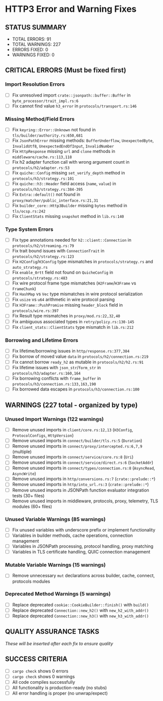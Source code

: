 # HTTP3 Error and Warning Fixes

## STATUS SUMMARY
- TOTAL ERRORS: 91
- TOTAL WARNINGS: 227
- ERRORS FIXED: 0
- WARNINGS FIXED: 0

## CRITICAL ERRORS (Must be fixed first)

### Import Resolution Errors
- [ ] Fix unresolved import `crate::jsonpath::buffer::Buffer` in `byte_processor/trait_impl.rs:6`
- [ ] Fix cannot find value `h3_error` in `protocols/transport.rs:146`

### Missing Method/Field Errors  
- [ ] Fix `keyring::Error::Unknown` not found in `tls/builder/authority.rs:650,681`
- [ ] Fix `JsonPathError` missing methods: `BufferUnderflow`, `UnexpectedByte`, `InvalidUtf8`, `UnexpectedEndOfInput`, `InvalidNumber`
- [ ] Fix `HttpResponse` missing `url` and `clone` methods in `middleware/cache.rs:113,118`
- [ ] Fix h2 adapter function call with wrong argument count in `protocols/h2/adapter.rs:53`
- [ ] Fix `quiche::Config` missing `set_verify_depth` method in `protocols/h3/strategy.rs:101`
- [ ] Fix `quiche::h3::Header` field access (`name`, `value`) in `protocols/h3/strategy.rs:384-395`
- [ ] Fix `Extra::default()` not found in `proxy/matcher/public_interface.rs:21,31`
- [ ] Fix `builder_core::Http3Builder` missing `bytes` method in `tls/ocsp.rs:242`
- [ ] Fix `ClientStats` missing `snapshot` method in `lib.rs:140`

### Type System Errors
- [ ] Fix type annotations needed for `h2::client::Connection` in `protocols/h2/streaming.rs:79`
- [ ] Fix trait bound issues with `ConnectionTrait` in `protocols/h2/strategy.rs:123`
- [ ] Fix `H2Config`/`H3Config` type mismatches in `protocols/strategy.rs` and `auto_strategy.rs`
- [ ] Fix `enable_0rtt` field not found on `QuicheConfig` in `protocols/strategy.rs:483`
- [ ] Fix wire protocol frame type mismatches (`H2Frame`/`H3Frame` vs `FrameChunk`)
- [ ] Fix `HashMap` vs `Vec` type mismatches in wire protocol serialization
- [ ] Fix `usize` vs `u64` arithmetic in wire protocol parsing
- [ ] Fix `H3Frame::PushPromise` missing `header_block` field in `protocols/wire.rs:397`
- [ ] Fix Result type mismatches in `proxy/mod.rs:22,32,40`
- [ ] Fix ambiguous associated types in `retry/policy.rs:130-145`
- [ ] Fix `client_stats::ClientStats` type mismatch in `lib.rs:212`

### Borrowing and Lifetime Errors
- [ ] Fix lifetime/borrowing issues in `http/response.rs:377,384`
- [ ] Fix borrow of moved value `data` in `protocols/h2/connection.rs:219`
- [ ] Fix cannot borrow `ready_h2` as mutable in `protocols/h2/h2.rs:91`
- [ ] Fix lifetime issues with `json_str`/`form_str` in `protocols/h3/adapter.rs:160,164`
- [ ] Fix borrowing conflicts with `frame_buffer` in `protocols/h3/connection.rs:133,163,190`
- [ ] Fix borrowed data escapes in `protocols/h3/connection.rs:100`

## WARNINGS (227 total - organized by type)

### Unused Import Warnings (122 warnings)
- [ ] Remove unused imports in `client/core.rs:12,13` (`H3Config`, `ProtocolConfigs`, `HttpVersion`)
- [ ] Remove unused imports in `connect/builder/tls.rs:5` (`Duration`)
- [ ] Remove unused imports in `connect/proxy/intercepted.rs:6,7,9` (multiple)
- [ ] Remove unused imports in `connect/service/core.rs:8` (`Uri`)
- [ ] Remove unused imports in `connect/service/direct.rs:6` (`SocketAddr`)
- [ ] Remove unused imports in `connect/types/connection.rs:8` (`AsyncRead`, `AsyncWrite`)
- [ ] Remove unused imports in `http/conversions.rs:7` (`crate::prelude::*`)
- [ ] Remove unused imports in `http/into_url.rs:3` (`crate::prelude::*`)
- [ ] Remove unused imports in JSONPath function evaluator integration tests (30+ files)
- [ ] Remove unused imports in middleware, protocols, proxy, telemetry, TLS modules (60+ files)

### Unused Variable Warnings (85 warnings)  
- [ ] Fix unused variables with underscore prefix or implement functionality
- [ ] Variables in builder methods, cache operations, connection management
- [ ] Variables in JSONPath processing, protocol handling, proxy matching
- [ ] Variables in TLS certificate handling, QUIC connection management

### Mutable Variable Warnings (15 warnings)
- [ ] Remove unnecessary `mut` declarations across builder, cache, connect, protocols modules

### Deprecated Method Warnings (5 warnings)
- [ ] Replace deprecated `cookie::CookieBuilder::finish()` with `build()` 
- [ ] Replace deprecated `Connection::new_h2()` with `new_h2_with_addr()` 
- [ ] Replace deprecated `Connection::new_h3()` with `new_h3_with_addr()`

## QUALITY ASSURANCE TASKS
*These will be inserted after each fix to ensure quality*

## SUCCESS CRITERIA
- [ ] `cargo check` shows 0 errors
- [ ] `cargo check` shows 0 warnings  
- [ ] All code compiles successfully
- [ ] All functionality is production-ready (no stubs)
- [ ] All error handling is proper (no unwrap/expect)